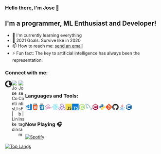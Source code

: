 ### Hello there, I'm Jose 👋

## I'm a programmer, ML Enthusiast and Developer!

- 🌱 I'm currently learning everything
- 💯 2021 Goals: Survive like in 2020
- 📫 How to reach me: [send an email](mailto:peppeco98@gmail.com)
- ⚡ Fun fact: The key to artificial intelligence has always been the representation.

### Connect with me:

[<img align="left" alt="JoseContisGit" width="22px" src="https://raw.githubusercontent.com/iconic/open-iconic/master/svg/globe.svg">](https://github.com/Josecontis)
[<img align="left" alt="JoseContisLI | Linkedin" width="22px" src="https://cdn.jsdelivr.net/npm/simple-icons@v3/icons/linkedin.svg">](https://www.linkedin.com/in/giuseppe-conticchio-01a414159/)
[<img align="left" alt="JoseContisFb | Instagram" width="22px" src="https://cdn.jsdelivr.net/npm/simple-icons@3.13.0/icons/facebook.svg">](https://www.facebook.com/giuseppe.conticchio.5)

<br />

### Languages and Tools:

<img align="left" alt="visual studio code" width="22px" src="https://raw.githubusercontent.com/github/explore/80688e429a7d4ef2fca1e82350fe8e3517d3494d/topics/visual-studio-code/visual-studio-code.png">
<img align="left" alt="HTML 5" width="22px" src="https://raw.githubusercontent.com/devicons/devicon/master/icons/html5/html5-original-wordmark.svg">
<img align="left" alt="CSS 3" width="22px" src="https://raw.githubusercontent.com/devicons/devicon/master/icons/css3/css3-original-wordmark.svg">
<img align="left" alt="SASS" width="22px" src="https://raw.githubusercontent.com/devicons/devicon/master/icons/sass/sass-original.svg">
<img align="left" alt="React" width="22px" src="https://raw.githubusercontent.com/devicons/devicon/master/icons/react/react-original.svg">
<img align="left" alt="Redux" width="22px" src="https://raw.githubusercontent.com/devicons/devicon/master/icons/redux/redux-original.svg">
<img align="left" alt="JavaScript" width="22px" src="https://raw.githubusercontent.com/devicons/devicon/master/icons/javascript/javascript-original.svg">
<img align="left" alt="TypeScript" width="22px" src="https://raw.githubusercontent.com/devicons/devicon/master/icons/typescript/typescript-original.svg">
<img align="left" alt="Node JS" width="22px" src="https://raw.githubusercontent.com/devicons/devicon/master/icons/nodejs/nodejs-original.svg">
<img align="left" alt="MySQL" width="22px" src="https://raw.githubusercontent.com/devicons/devicon/master/icons/mysql/mysql-original.svg">
<img align="left" alt="Cpp" width="22px" src="https://raw.githubusercontent.com/devicons/devicon/master/icons/cplusplus/cplusplus-original.svg">
<img align="left" alt="Python" width="22px" src="https://raw.githubusercontent.com/devicons/devicon/master/icons/python/python-original.svg">
<img align="left" alt="Git" width="22px" src="https://raw.githubusercontent.com/devicons/devicon/master/icons/git/git-original.svg">
<img align="left" alt="GitHub" width="22px" src="https://raw.githubusercontent.com/devicons/devicon/master/icons/github/github-original.svg">
<img align="left" alt="Java" width="22px" src="https://raw.githubusercontent.com/devicons/devicon/master/icons/java/java-original.svg">
<img align="left" alt="C" width="22px" src="https://raw.githubusercontent.com/devicons/devicon/master/icons/c/c-original.svg">

<br>
<br>

### Now Playing 🎧

[![Spotify](https://github-readme-remake.vercel.app/api/spotify)](https://open.spotify.com/playlist/0T0YEoyMS1ZrKiP8Ry1jGp?si=M5OdhFlrSx23VQvD-x_JLQ)
<br/>

[![Top Langs](https://github-readme-stats.vercel.app/api/top-langs/?username=josecontis&layout=demo&theme=react)](https://github.com/Josecontis/github-readme-stats)
